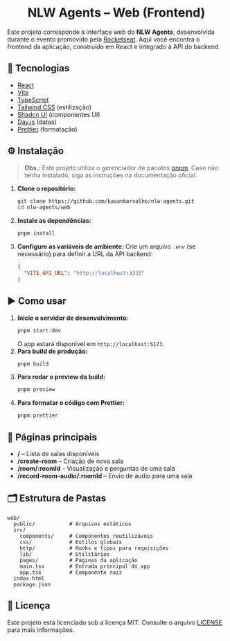 <h1 align="center">NLW Agents – Web (Frontend)</h1>

Este projeto corresponde à interface web do **NLW Agents**, desenvolvida durante o evento promovido pela [Rocketseat](https://www.rocketseat.com.br/). Aqui você encontra o frontend da aplicação, construído em React e integrado à API do backend.

## 🚀 Tecnologias

- [React](https://react.dev/)
- [Vite](https://vitejs.dev/)
- [TypeScript](https://www.typescriptlang.org/)
- [Tailwind CSS](https://tailwindcss.com/) (estilização)
- [Shadcn UI](https://ui.shadcn.com/) (componentes UI)
- [Day.js](https://day.js.org/) (datas)
- [Prettier](https://prettier.io/) (formatação)

## ⚙️ Instalação

> **Obs.:** Este projeto utiliza o gerenciador de pacotes [pnpm](https://pnpm.io/). Caso não tenha instalado, siga as instruções na documentação oficial.

1. **Clone o repositório:**
   ```bash
   git clone https://github.com/kauankarvalho/nlw-agents.git
   cd nlw-agents/web
   ```
2. **Instale as dependências:**
   ```bash
   pnpm install
   ```
3. **Configure as variáveis de ambiente:**
   Crie um arquivo `.env` (se necessário) para definir a URL da API backend:
   ```json
   {
     "VITE_API_URL": "http://localhost:3333"
   }
   ```

## ▶️ Como usar

1. **Inicie o servidor de desenvolvimento:**
   ```bash
   pnpm start:dev
   ```
   O app estará disponível em `http://localhost:5173`.
2. **Para build de produção:**
   ```bash
   pnpm build
   ```
3. **Para rodar o preview da build:**
   ```bash
   pnpm preview
   ```
4. **Para formatar o código com Prettier:**
   ```bash
   pnpm prettier
   ```

## 🔗 Páginas principais

- **/** – Lista de salas disponíveis
- **/create-room** – Criação de nova sala
- **/room/:roomId** – Visualização e perguntas de uma sala
- **/record-room-audio/:roomId** – Envio de áudio para uma sala

## 🗂️ Estrutura de Pastas

```
web/
  public/           # Arquivos estáticos
  src/
    components/     # Componentes reutilizáveis
    css/            # Estilos globais
    http/           # Hooks e tipos para requisições
    lib/            # Utilitários
    pages/          # Páginas da aplicação
    main.tsx        # Entrada principal do app
    app.tsx         # Componente raiz
  index.html
  package.json
```

## 📄 Licença

Este projeto está licenciado sob a licença MIT. Consulte o arquivo [LICENSE](../LICENSE) para mais informações.
